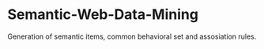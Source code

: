 # Semantic-Web-Data-Mining
Generation of semantic items, common behavioral set and assosiation rules.
